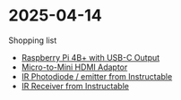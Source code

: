 # 2025-04-14

Shopping list

* [Raspberry Pi 4B+ with USB-C Output]()
* [Micro-to-Mini HDMI Adaptor]()
* [IR Photodiode / emitter from Instructable]()
* [IR Receiver from Instructable]()
